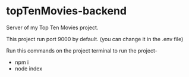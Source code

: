 # topTenMovies-backend

Server of my Top Ten Movies project.

This project run port 9000 by default. (you can change it in the .env file)

Run this commands on the project terminal to run the project- 

- npm i
- node index
